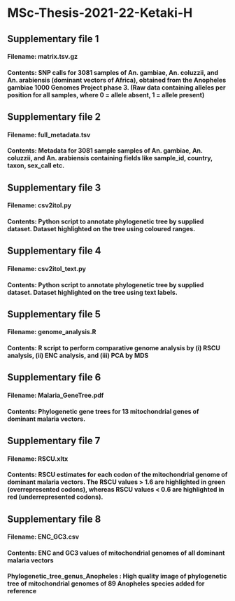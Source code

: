 # MSc-Thesis-2021-22-Ketaki-H
## Supplementary file 1
#### Filename: matrix.tsv.gz
#### Contents: SNP calls for 3081 samples of An. gambiae, An. coluzzii, and An. arabiensis (dominant vectors of Africa), obtained from the Anopheles gambiae 1000 Genomes Project phase 3. (Raw data containing alleles per position for all samples, where 0 = allele absent, 1 = allele present)
## Supplementary file 2
#### Filename: full_metadata.tsv
#### Contents: Metadata for 3081 sample samples of An. gambiae, An. coluzzii, and An. arabiensis containing fields like sample_id, country, taxon, sex_call etc.
## Supplementary file 3
#### Filename: csv2itol.py
#### Contents: Python script to annotate phylogenetic tree by supplied dataset. Dataset highlighted on the tree using coloured ranges.   
## Supplementary file 4
#### Filename: csv2itol_text.py
#### Contents: Python script to annotate phylogenetic tree by supplied dataset. Dataset highlighted on the tree using text labels.   
## Supplementary file 5
#### Filename: genome_analysis.R
#### Contents: R script to perform comparative genome analysis by  (i) RSCU analysis, (ii) ENC analysis, and (iii) PCA by MDS
## Supplementary file 6  
#### Filename: Malaria_GeneTree.pdf
#### Contents: Phylogenetic gene trees for 13 mitochondrial genes of dominant malaria vectors. 
## Supplementary file 7
#### Filename: RSCU.xltx
#### Contents: RSCU estimates for each codon of the mitochondrial genome of dominant malaria vectors. The RSCU values > 1.6 are highlighted in green (overrepresented codons), whereas RSCU values < 0.6 are highlighted in red (underrepresented codons).
## Supplementary file 8  
#### Filename: ENC_GC3.csv
#### Contents: ENC and GC3 values of mitochondrial genomes of all dominant malaria vectors  

#### Phylogenetic_tree_genus_Anopheles : High quality image of phylogenetic tree of mitochondrial genomes of 89 Anopheles species added for reference
